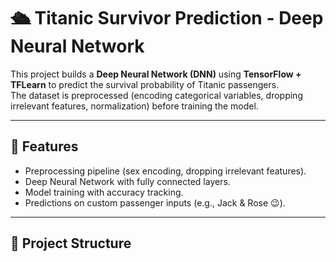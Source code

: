 # 🛳️ Titanic Survivor Prediction - Deep Neural Network

This project builds a **Deep Neural Network (DNN)** using **TensorFlow + TFLearn** to predict the survival probability of Titanic passengers.  
The dataset is preprocessed (encoding categorical variables, dropping irrelevant features, normalization) before training the model.

---

## 🚀 Features
- Preprocessing pipeline (sex encoding, dropping irrelevant features).
- Deep Neural Network with fully connected layers.
- Model training with accuracy tracking.
- Predictions on custom passenger inputs (e.g., Jack & Rose 😉).

---

## 📂 Project Structure
